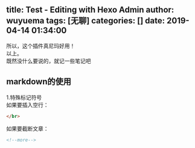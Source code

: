 title: Test - Editing with Hexo Admin
author: wuyuema
tags: [无聊]
categories: []
date: 2019-04-14 01:34:00
---
所以，这个插件真尼玛好用！  
以上。  
既然没什么要说的，就记一些笔记吧 
<!--more-->

markdown的使用
---
1.特殊标记符号  
如果要插入空行：
```html  
</br>
```
如果要截断文章：
```html  
<!--more-->
```